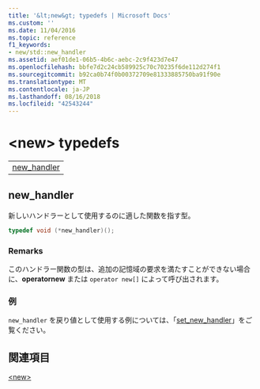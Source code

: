 ```yaml
---
title: '&lt;new&gt; typedefs | Microsoft Docs'
ms.custom: ''
ms.date: 11/04/2016
ms.topic: reference
f1_keywords:
- new/std::new_handler
ms.assetid: aef01de1-06b5-4b6c-aebc-2c9f423d7e47
ms.openlocfilehash: bbfe7d2c24cb589925c70c70235f6de112d274f1
ms.sourcegitcommit: b92ca0b74f0b00372709e81333885750ba91f90e
ms.translationtype: MT
ms.contentlocale: ja-JP
ms.lasthandoff: 08/16/2018
ms.locfileid: "42543244"
---
```

# <a name="ltnewgt-typedefs"></a>&lt;new&gt; typedefs

| |
| - |
|[new_handler](#new_handler)|

## <a name="new_handler"></a>  new_handler

新しいハンドラーとして使用するのに適した関数を指す型。

```cpp
typedef void (*new_handler)();
```

### <a name="remarks"></a>Remarks

このハンドラー関数の型は、追加の記憶域の要求を満たすことができない場合に、**operatornew** または `operator new[]` によって呼び出されます。

### <a name="example"></a>例

`new_handler` を戻り値として使用する例については、「[set_new_handler](../standard-library/new-functions.md#set_new_handler)」をご覧ください。

## <a name="see-also"></a>関連項目

[\<new>](../standard-library/new.md)<br/>
